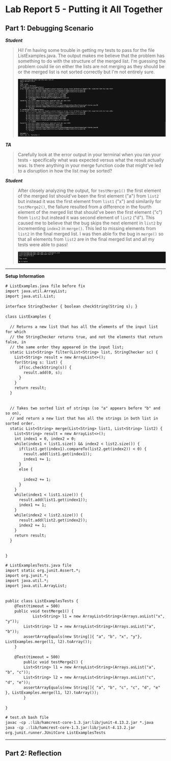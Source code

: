 # Lab Report 5 - Putting it All Together

## Part 1: Debugging Scenario

___Student___

> Hi! I'm having some trouble in getting my tests to pass for the file ListExamples.java. The output makes me believe that the problem has something to do with the structure of the merged list. I'm guessing the problem could lie on either the lists are not merging as they should be or the merged list is not sorted correctly but I'm not entirely sure.
> 
>  ![Debug Symptom Image](lab5-symptom.png)

___TA___

> Carefully look at the error output in your terminal when you ran your tests - specifically what was expected versus what the result actually was. Is there anything in your merge function code that might've led to a disruption in how the list may be sorted?

___Student___

> After closely analyzing the output, for `testMerge1()` the first element of the merged list should've been the first element ("a") from `list2` but instead it was the first element from `list1` ("x") and similarily for `testMerge2()`, the failure resulted from a difference in the fourth element of the merged list that should've been the first element ("c") from `list2` but instead it was second element of `list2` ("d"). This caused me to believe that the bug skips the next element in `list2` by incrementing `index2` in `merge()`. This led to missing elements from `list2` in the final merged list. I was then able fix the bug in `merge()` so that all elements from `list2` are in the final merged list and all my tests were able to pass!
> 
>  ![Fix Bug Image](lab5-fix.png)



---

__Setup Information__

```
# ListExamples.java file before fix
import java.util.ArrayList;
import java.util.List;

interface StringChecker { boolean checkString(String s); }

class ListExamples {

  // Returns a new list that has all the elements of the input list for which
  // the StringChecker returns true, and not the elements that return false, in
  // the same order they appeared in the input list;
  static List<String> filter(List<String> list, StringChecker sc) {
    List<String> result = new ArrayList<>();
    for(String s: list) {
      if(sc.checkString(s)) {
        result.add(0, s);
      }
    }
    return result;
  }


  // Takes two sorted list of strings (so "a" appears before "b" and so on),
  // and return a new list that has all the strings in both list in sorted order.
  static List<String> merge(List<String> list1, List<String> list2) {
    List<String> result = new ArrayList<>();
    int index1 = 0, index2 = 0;
    while(index1 < list1.size() && index2 < list2.size()) {
      if(list1.get(index1).compareTo(list2.get(index2)) < 0) {
        result.add(list1.get(index1));
        index1 += 1;
      }
      else {
        
        index2 += 1;
      }
    }
    while(index1 < list1.size()) {
      result.add(list1.get(index1));
      index1 += 1;
    }
    while(index2 < list2.size()) {
      result.add(list2.get(index2));
      index2 += 1;
    }
    return result;
  }


}
```

```
# ListExamplesTests.java file
import static org.junit.Assert.*;
import org.junit.*;
import java.util.*;
import java.util.ArrayList;


public class ListExamplesTests {
	@Test(timeout = 500)
	public void testMerge1() {
    		List<String> l1 = new ArrayList<String>(Arrays.asList("x", "y"));
		List<String> l2 = new ArrayList<String>(Arrays.asList("a", "b"));
		assertArrayEquals(new String[]{ "a", "b", "x", "y"}, ListExamples.merge(l1, l2).toArray());
	}
	
	@Test(timeout = 500)
        public void testMerge2() {
		List<String> l1 = new ArrayList<String>(Arrays.asList("a", "b", "c"));
		List<String> l2 = new ArrayList<String>(Arrays.asList("c", "d", "e"));
		assertArrayEquals(new String[]{ "a", "b", "c", "c", "d", "e" }, ListExamples.merge(l1, l2).toArray());
        }

}
```

```
# test.sh bash file
javac -cp .:lib/hamcrest-core-1.3.jar:lib/junit-4.13.2.jar *.java
java -cp .:lib/hamcrest-core-1.3.jar:lib/junit-4.13.2.jar org.junit.runner.JUnitCore ListExamplesTests
```
---

## Part 2: Reflection

